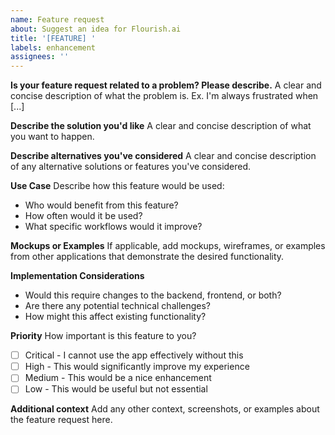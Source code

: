 ```yaml
---
name: Feature request
about: Suggest an idea for Flourish.ai
title: '[FEATURE] '
labels: enhancement
assignees: ''
---
```


**Is your feature request related to a problem? Please describe.**
A clear and concise description of what the problem is. Ex. I'm always frustrated when [...]

**Describe the solution you'd like**
A clear and concise description of what you want to happen.

**Describe alternatives you've considered**
A clear and concise description of any alternative solutions or features you've considered.

**Use Case**
Describe how this feature would be used:

- Who would benefit from this feature?
- How often would it be used?
- What specific workflows would it improve?

**Mockups or Examples**
If applicable, add mockups, wireframes, or examples from other applications that demonstrate the desired functionality.

**Implementation Considerations**

- Would this require changes to the backend, frontend, or both?
- Are there any potential technical challenges?
- How might this affect existing functionality?

**Priority**
How important is this feature to you?

- [ ] Critical - I cannot use the app effectively without this
- [ ] High - This would significantly improve my experience
- [ ] Medium - This would be a nice enhancement
- [ ] Low - This would be useful but not essential

**Additional context**
Add any other context, screenshots, or examples about the feature request here.
